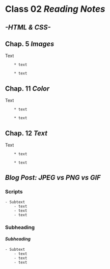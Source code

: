 # Class 02 *Reading Notes*

## *-HTML & CSS-*

## Chap. 5 *Images*

Text

        * text
        
        * text

## Chap. 11 *Color*

Text

        * text
        
        * text

## Chap. 12 *Text*

Text

        * text
        
        * text

## *Blog Post: JPEG vs PNG vs GIF*

### Scripts

    - Subtext
        - text
        - text
        - text

### Subheading

#### *Subheading*

    - Subtext
        - text
        - text
        - text
